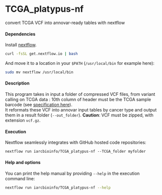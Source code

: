 # TCGA_platypus-nf
convert TCGA VCF into annovar-ready tables with nextflow

#### Dependencies

Install [nextflow](http://www.nextflow.io/).

```bash
curl -fsSL get.nextflow.io | bash
```
And move it to a location in your `$PATH` (`/usr/local/bin` for example here):
```bash
sudo mv nextflow /usr/local/bin
```

#### Description

This program takes in input a folder of compressed VCF files, from variant calling on TCGA data : 10th column of header must be the TCGA sample barcode (see [specification here](https://wiki.nci.nih.gov/display/TCGA/TCGA+barcode)).  
It reformats these VCF into annovar input tables by cancer type and output them in a result folder (`--out_folder`).
__Caution__: VCF must be zipped, with extension `vcf.gz`.  

#### Execution
Nextflow seamlessly integrates with GitHub hosted code repositories:

`nextflow run iarcbioinfo/TCGA_platypus-nf --TCGA_folder myfolder`

#### Help and options
You can print the help manual by providing `--help` in the execution command line:
```bash
nextflow run iarcbioinfo/TCGA_platypus-nf --help
```
